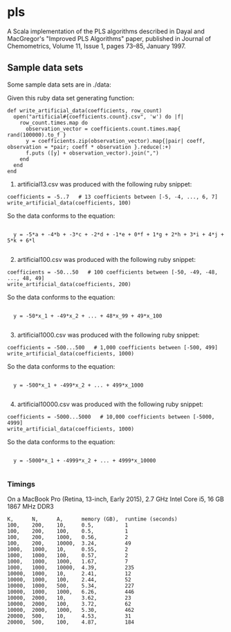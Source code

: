 # pls
A Scala implementation of the PLS algorithms described in Dayal and MacGregor's "Improved PLS Algorithms" paper,
published in Journal of Chemometrics, Volume 11, Issue 1, pages 73–85, January 1997.

## Sample data sets

Some sample data sets are in ./data:

Given this ruby data set generating function:
  ```
  def write_artificial_data(coefficients, row_count)
    open("artificial#{coefficients.count}.csv", 'w') do |f|
      row_count.times.map do
        observation_vector = coefficients.count.times.map{ rand(100000).to_f }
        y = coefficients.zip(observation_vector).map{|pair| coeff, observation = *pair; coeff * observation }.reduce(:+)
        f.puts ([y] + observation_vector).join(",")
      end
    end
  end
  ```

1. artificial13.csv was produced with the following ruby snippet:
  ```
  coefficients = -5..7   # 13 coefficients between [-5, -4, ..., 6, 7]
  write_artificial_data(coefficients, 100)
  ```

  So the data conforms to the equation:

  <code>
  y = -5*a + -4*b + -3*c + -2*d + -1*e + 0*f + 1*g + 2*h + 3*i + 4*j + 5*k + 6*l
  </code>

2. artificial100.csv was produced with the following ruby snippet:
  ```
  coefficients = -50...50   # 100 coefficients between [-50, -49, -48, ..., 48, 49]
  write_artificial_data(coefficients, 200)
  ```

  So the data conforms to the equation:

  <code>
  y = -50*x_1 + -49*x_2 + ... + 48*x_99 + 49*x_100
  </code>

3. artificial1000.csv was produced with the following ruby snippet:
  ```
  coefficients = -500...500   # 1,000 coefficients between [-500, 499]
  write_artificial_data(coefficients, 1000)
  ```

  So the data conforms to the equation:

  <code>
  y = -500*x_1 + -499*x_2 + ... + 499*x_1000
  </code>

4. artificial10000.csv was produced with the following ruby snippet:
  ```
  coefficients = -5000...5000   # 10,000 coefficients between [-5000, 4999]
  write_artificial_data(coefficients, 1000)
  ```

  So the data conforms to the equation:

  <code>
  y = -5000*x_1 + -4999*x_2 + ... + 4999*x_10000
  </code>

### Timings

  On a MacBook Pro (Retina, 13-inch, Early 2015), 2.7 GHz Intel Core i5, 16 GB 1867 MHz DDR3

  ```
  K,      N,      A,      memory (GB),  runtime (seconds)
  100,    200,    10,     0.5,          1
  100,    200,    100,    0.5,          1
  100,    200,    1000,   0.56,         2
  100,    200,    10000,  3.24,         49
  1000,   1000,   10,     0.55,         2
  1000,   1000,   100,    0.57,         2
  1000,   1000,   1000,   1.67,         7
  1000,   1000,   10000,  4.39,         235
  10000,  1000,   10,     2.41,         12
  10000,  1000,   100,    2.44,         52
  10000,  1000,   500,    5.34,         227
  10000,  1000,   1000,   6.26,         446
  10000,  2000,   10,     3.62,         23
  10000,  2000,   100,    3.72,         62
  10000,  2000,   1000,   5.30,         462
  20000,  500,    10,     4.53,         31
  20000,  500,    100,    4.87,         184
  ```
